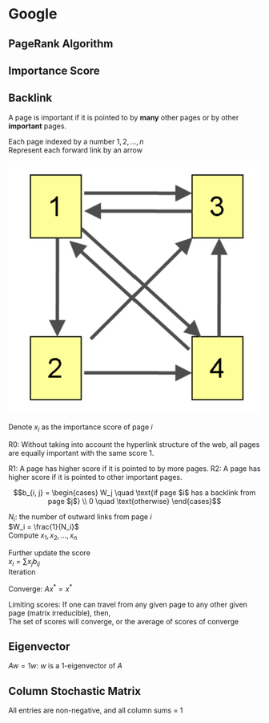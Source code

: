 # Google
## PageRank Algorithm
## Importance Score
## Backlink

A page is important if it is pointed to by **many** other pages or by other **important** pages.

Each page indexed by a number $1, 2, ..., n$  
Represent each forward link by an arrow

![](Fig10_1.png)

Denote $x_i$ as the importance score of page $i$

R0: Without taking into account the hyperlink structure of the web, all pages are equally important with the same score 1.

R1: A page has higher score if it is pointed to by more pages.
R2: A page has higher score if it is pointed to other important pages.

$$b_{i, j} = \begin{cases} W_j \quad \text{if page $i$ has a backlink from page $j$} \\ 0 \quad \text{otherwise} \end{cases}$$

$N_i$: the number of outward links from page $i$  
$W_i = \frac{1}{N_i}$  
Compute $x_1, x_2, ..., x_n$

Further update the score  
$x_i = \sum x_jb_{ij}$  
Iteration

Converge:
$Ax^* = x^*$

Limiting scores:
If one can travel from any given page to any other given page (matrix irreducible), then,  
The set of scores will converge, or the average of scores of converge

## Eigenvector
$Aw = 1w$: $w$ is a 1-eigenvector of $A$

## Column Stochastic Matrix
All entries are non-negative, and all column sums = 1